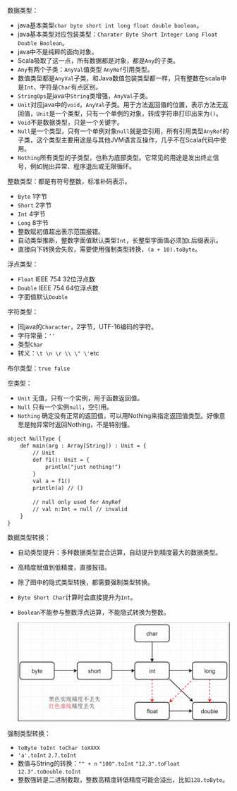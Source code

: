 数据类型：

- java基本类型`char byte short int long float double boolean`。
- java基本类型对应包装类型：`Charater Byte Short Integer Long Float Double Boolean`。
- java中不是纯粹的面向对象。
- Scala吸取了这一点，所有数据都是对象，都是`Any`的子类。
- `Any`有两个子类：`AnyVal`值类型 `AnyRef`引用类型。
- 数值类型都是`AnyVal`子类，和Java数值包装类型都一样，只有整数在scala中是`Int`、字符是`Char`有点区别。
- `StringOps`是java中`String`类增强，`AnyVal`子类。
- `Unit`对应java中的`void`，`AnyVal`子类。用于方法返回值的位置，表示方法无返回值，`Unit`是一个类型，只有一个单例的对象，转成字符串打印出来为`()`。
- `Void`不是数据类型，只是一个关键字。
- `Null`是一个类型，只有一个单例对象`null`就是空引用，所有引用类型`AnyRef`的子类，这个类型主要用途是与其他JVM语言互操作，几乎不在Scala代码中使用。
- `Nothing`所有类型的子类型，也称为底部类型。它常见的用途是发出终止信号，例如抛出异常、程序退出或无限循环。

整数类型：都是有符号整数，标准补码表示。

- `Byte` 1字节
- `Short` 2字节
- `Int` 4字节
- `Long` 8字节
- 整数赋初值超出表示范围报错。
- 自动类型推断，整数字面值默认类型`Int`，长整型字面值必须加`L`后缀表示。
- 直接向下转换会失败，需要使用强制类型转换，`(a + 10).toByte`。

浮点类型：

- `Float` IEEE 754 32位浮点数
- `Double` IEEE 754 64位浮点数
- 字面值默认`Double`

字符类型：

- 同java的`Character`，2字节，UTF-16编码的字符。
- 字符常量：`''`
- 类型`Char`
- 转义：`\t \n \r \\ \" \'`etc

布尔类型：`true false`

空类型：

- `Unit` 无值，只有一个实例，用于函数返回值。
- `Null` 只有一个实例`null`，空引用。
- `Nothing` 确定没有正常的返回值，可以用Nothing来指定返回值类型。好像意思是抛异常时返回Nothing，不是特别懂。

```
object NullType {
    def main(arg : Array[String]) : Unit = {
        // Unit
        def f1(): Unit = {
            println("just nothing!")
        }
        val a = f1()
        println(a) // ()

        // null only used for AnyRef
        // val n:Int = null // invalid
    }
}
```

数据类型转换：

- 自动类型提升：多种数据类型混合运算，自动提升到精度最大的数据类型。
- 高精度赋值到低精度，直接报错。
- 除了图中的隐式类型转换，都需要强制类型转换。
- `Byte Short Char`计算时会直接提升为`Int`。
- `Boolean`不能参与整数浮点运算，不能隐式转换为整数。 

  ![image-20220905013129744](6.数据类型.assets/image-20220905013129744.png)

强制类型转换：

- `toByte toInt toChar toXXXX`
- `'a'.toInt` `2.7.toInt`
- 数值与String的转换：`"" + n` `"100".toInt` `"12.3".toFloat` `12.3".toDouble.toInt`
- 整数强转是二进制截取，整数高精度转低精度可能会溢出，比如`128.toByte`。